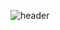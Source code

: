 ![header](https://capsule-render.vercel.app/api?type=Rounded&color=#fd8080&height=높이&section=header&text=Welcome%to%my%GitHub)
